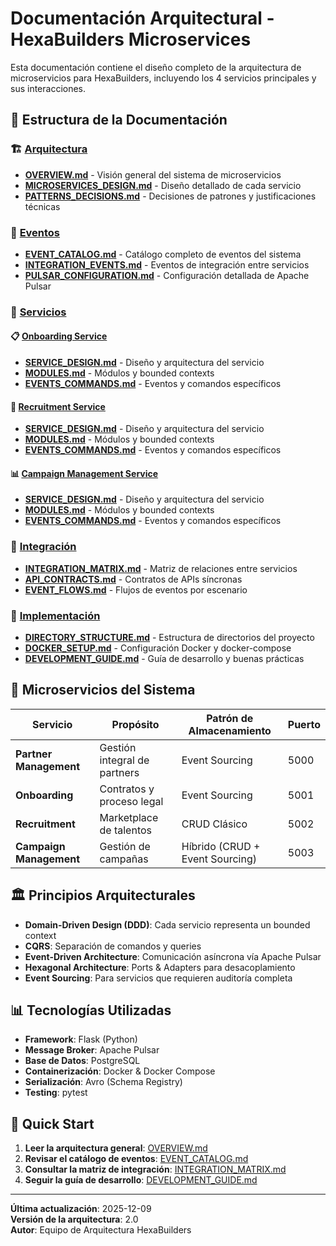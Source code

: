 # Documentación Arquitectural - HexaBuilders Microservices

Esta documentación contiene el diseño completo de la arquitectura de microservicios para HexaBuilders, incluyendo los 4 servicios principales y sus interacciones.

## 📁 Estructura de la Documentación

### 🏗️ [Arquitectura](./arquitectura/)
- **[OVERVIEW.md](./arquitectura/OVERVIEW.md)** - Visión general del sistema de microservicios
- **[MICROSERVICES_DESIGN.md](./arquitectura/MICROSERVICES_DESIGN.md)** - Diseño detallado de cada servicio
- **[PATTERNS_DECISIONS.md](./arquitectura/PATTERNS_DECISIONS.md)** - Decisiones de patrones y justificaciones técnicas

### 📡 [Eventos](./eventos/)
- **[EVENT_CATALOG.md](./eventos/EVENT_CATALOG.md)** - Catálogo completo de eventos del sistema
- **[INTEGRATION_EVENTS.md](./eventos/INTEGRATION_EVENTS.md)** - Eventos de integración entre servicios
- **[PULSAR_CONFIGURATION.md](./eventos/PULSAR_CONFIGURATION.md)** - Configuración detallada de Apache Pulsar

### 🔧 [Servicios](./servicios/)

#### 📋 [Onboarding Service](./servicios/onboarding/)
- **[SERVICE_DESIGN.md](./servicios/onboarding/SERVICE_DESIGN.md)** - Diseño y arquitectura del servicio
- **[MODULES.md](./servicios/onboarding/MODULES.md)** - Módulos y bounded contexts
- **[EVENTS_COMMANDS.md](./servicios/onboarding/EVENTS_COMMANDS.md)** - Eventos y comandos específicos

#### 👥 [Recruitment Service](./servicios/recruitment/)
- **[SERVICE_DESIGN.md](./servicios/recruitment/SERVICE_DESIGN.md)** - Diseño y arquitectura del servicio
- **[MODULES.md](./servicios/recruitment/MODULES.md)** - Módulos y bounded contexts
- **[EVENTS_COMMANDS.md](./servicios/recruitment/EVENTS_COMMANDS.md)** - Eventos y comandos específicos

#### 📊 [Campaign Management Service](./servicios/campaign_management/)
- **[SERVICE_DESIGN.md](./servicios/campaign_management/SERVICE_DESIGN.md)** - Diseño y arquitectura del servicio
- **[MODULES.md](./servicios/campaign_management/MODULES.md)** - Módulos y bounded contexts
- **[EVENTS_COMMANDS.md](./servicios/campaign_management/EVENTS_COMMANDS.md)** - Eventos y comandos específicos

### 🔗 [Integración](./integracion/)
- **[INTEGRATION_MATRIX.md](./integracion/INTEGRATION_MATRIX.md)** - Matriz de relaciones entre servicios
- **[API_CONTRACTS.md](./integracion/API_CONTRACTS.md)** - Contratos de APIs síncronas
- **[EVENT_FLOWS.md](./integracion/EVENT_FLOWS.md)** - Flujos de eventos por escenario

### 🚀 [Implementación](./implementacion/)
- **[DIRECTORY_STRUCTURE.md](./implementacion/DIRECTORY_STRUCTURE.md)** - Estructura de directorios del proyecto
- **[DOCKER_SETUP.md](./implementacion/DOCKER_SETUP.md)** - Configuración Docker y docker-compose
- **[DEVELOPMENT_GUIDE.md](./implementacion/DEVELOPMENT_GUIDE.md)** - Guía de desarrollo y buenas prácticas

## 🎯 Microservicios del Sistema

| Servicio | Propósito | Patrón de Almacenamiento | Puerto |
|----------|-----------|--------------------------|---------|
| **Partner Management** | Gestión integral de partners | Event Sourcing | 5000 |
| **Onboarding** | Contratos y proceso legal | Event Sourcing | 5001 |
| **Recruitment** | Marketplace de talentos | CRUD Clásico | 5002 |
| **Campaign Management** | Gestión de campañas | Híbrido (CRUD + Event Sourcing) | 5003 |

## 🏛️ Principios Arquitecturales

- **Domain-Driven Design (DDD)**: Cada servicio representa un bounded context
- **CQRS**: Separación de comandos y queries
- **Event-Driven Architecture**: Comunicación asíncrona vía Apache Pulsar
- **Hexagonal Architecture**: Ports & Adapters para desacoplamiento
- **Event Sourcing**: Para servicios que requieren auditoría completa

## 📊 Tecnologías Utilizadas

- **Framework**: Flask (Python)
- **Message Broker**: Apache Pulsar
- **Base de Datos**: PostgreSQL
- **Containerización**: Docker & Docker Compose
- **Serialización**: Avro (Schema Registry)
- **Testing**: pytest

## 🚀 Quick Start

1. **Leer la arquitectura general**: [OVERVIEW.md](./arquitectura/OVERVIEW.md)
2. **Revisar el catálogo de eventos**: [EVENT_CATALOG.md](./eventos/EVENT_CATALOG.md)
3. **Consultar la matriz de integración**: [INTEGRATION_MATRIX.md](./integracion/INTEGRATION_MATRIX.md)
4. **Seguir la guía de desarrollo**: [DEVELOPMENT_GUIDE.md](./implementacion/DEVELOPMENT_GUIDE.md)

---

**Última actualización**: 2025-12-09  
**Versión de la arquitectura**: 2.0  
**Autor**: Equipo de Arquitectura HexaBuilders